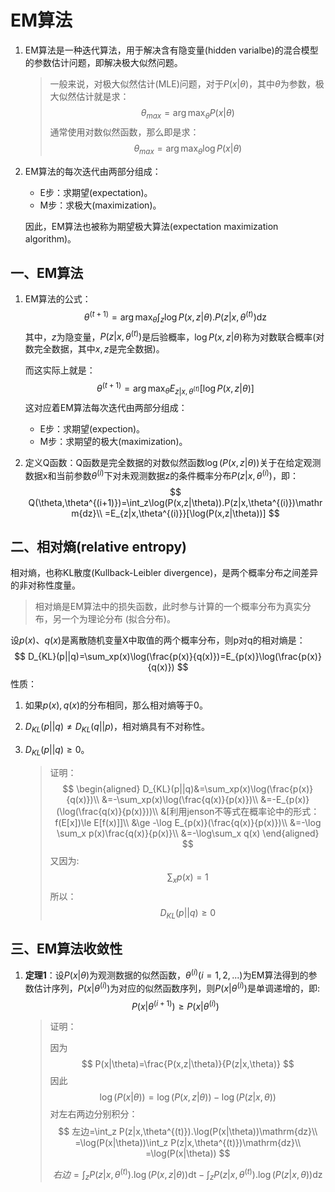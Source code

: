 # EM算法

1. EM算法是一种迭代算法，用于解决含有隐变量(hidden varialbe)的混合模型的参数估计问题，即解决极大似然问题。

   > 一般来说，对极大似然估计(MLE)问题，对于$P(x|\theta)$，其中$\theta$为参数，极大似然估计就是求：
   > $$
   > \theta_{max}=\arg \max_{\theta} P(x|\theta)
   > $$
   > 通常使用对数似然函数，那么即是求：
   > $$
   > \theta_{max}=\arg\max_{\theta}\log{P(x|\theta)}
   > $$

   

2. EM算法的每次迭代由两部分组成：

   + E步：求期望(expectation)。
   + M步：求极大(maximization)。

   因此，EM算法也被称为期望极大算法(expectation maximization algorithm)。

## 一、EM算法

1. EM算法的公式：
   $$
   \theta^{(t+1)}=\arg\max_{\theta}\int_{z}\log{P(x,z|\theta).P(z|x,\theta^{(t)})}\mathrm{dz}
   $$
   其中，$z$为隐变量，$P(z|x,\theta^{(t)})$是后验概率，$\log{P(x,z|\theta)}$称为对数联合概率(对数完全数据，其中$x,z$是完全数据)。

   而这实际上就是：
   $$
   \theta^{(t+1)}=\arg \max_{\theta} E_{z|x,\theta^{(t)}}[\log P(x,z|\theta)]
   $$
   这对应着EM算法每次迭代由两部分组成：

   + E步：求期望(expection)。
   + M步：求期望的极大(maximization)。

2. 定义Q函数：Q函数是完全数据的对数似然函数$\log(P(x,z|\theta))$关于在给定观测数据x和当前参数$\theta^{(i)}$下对未观测数据z的条件概率分布$P(z|x,\theta^{(i)})$，即：
   $$
   Q(\theta,\theta^{(i+1)})=\int_z\log(P(x,z|\theta)).P(z|x,\theta^{(i)})\mathrm{dz}\\
   =E_{z|x,\theta^{(i)}}[\log(P(x,z|\theta))]
   $$



## 二、相对熵(relative entropy)

相对熵，也称KL散度(Kullback-Leibler divergence)，是两个概率分布之间差异的非对称性度量。

> 相对熵是EM算法中的损失函数，此时参与计算的一个概率分布为真实分布，另一个为理论分布 (拟合分布)。

设$p(x)、q(x)$是离散随机变量X中取值的两个概率分布，则p对q的相对熵是：
$$
D_{KL}(p||q)=\sum_xp(x)\log(\frac{p(x)}{q(x)})=E_{p(x)}\log(\frac{p(x)}{q(x)})
$$
性质：

1. 如果$p(x),q(x)$的分布相同，那么相对熵等于0。

2. $D_{KL}(p||q)\neq D_{KL}(q||p)$，相对熵具有不对称性。

3. $D_{KL}(p||q)\ge0$。

   > 证明：
   > $$
   > \begin{aligned}
   > D_{KL}(p||q)&=\sum_xp(x)\log(\frac{p(x)}{q(x)})\\
   > &=-\sum_xp(x)\log(\frac{q(x)}{p(x)})\\
   > &=-E_{p(x)}(\log(\frac{q(x)}{p(x)}))\\
   > &[利用jenson不等式在概率论中的形式：f(E[x])\le E[f(x)]]\\
   > &\ge -\log E_{p(x)}(\frac{q(x)}{p(x)})\\
   > &=-\log \sum_x p(x)\frac{q(x)}{p(x)}\\
   > &=-\log\sum_x q(x)
   > \end{aligned}
   > $$
   > 又因为:
   > $$
   > \sum_xp(x)=1
   > $$
   > 所以：
   > $$
   > D_{KL}(p||q)\ge0
   > $$

   

## 三、EM算法收敛性

1. **定理1**：设$P(x|\theta)$为观测数据的似然函数，$\theta^{(i)}(i=1,2,...)$为EM算法得到的参数估计序列，$P(x|\theta^{(i)})$为对应的似然函数序列，则$P(x|\theta^{(i)})$是单调递增的，即:
   $$
   P(x|\theta^{(i+1)})\ge P(x|\theta^{(i)})
   $$

   > 证明：
   >
   > 因为
   > $$
   > P(x|\theta)=\frac{P(x,z|\theta)}{P(z|x,\theta)}
   > $$
   > 因此
   > $$
   > \log(P(x|\theta))=\log(P(x,z|\theta))-\log(P(z|x,\theta))
   > $$
   > 对左右两边分别积分：
   > $$
   > 左边=\int_z P(z|x,\theta^{(t)}).\log(P(x|\theta))\mathrm{dz}\\
   > =\log(P(x|\theta))\int_z P(z|x,\theta^{(t)})\mathrm{dz}\\
   > =\log(P(x|\theta))
   > $$
   >
   > $$
   > 右边=\int_zP(z|x,\theta^{(t)}).\log(P(x,z|\theta))\mathrm{dt}-\int_zP(z|x,\theta^{(t)}).\log(P(z|x,\theta))\mathrm{dz}
   > $$
   >
   > 
   >
   > 